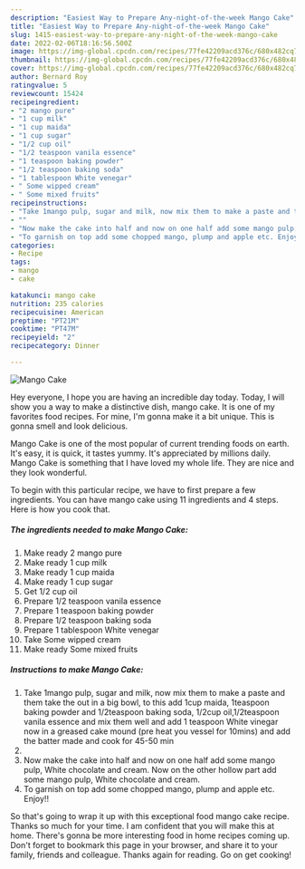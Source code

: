 ```yaml
---
description: "Easiest Way to Prepare Any-night-of-the-week Mango Cake"
title: "Easiest Way to Prepare Any-night-of-the-week Mango Cake"
slug: 1415-easiest-way-to-prepare-any-night-of-the-week-mango-cake
date: 2022-02-06T18:16:56.500Z
image: https://img-global.cpcdn.com/recipes/77fe42209acd376c/680x482cq70/mango-cake-recipe-main-photo.jpg
thumbnail: https://img-global.cpcdn.com/recipes/77fe42209acd376c/680x482cq70/mango-cake-recipe-main-photo.jpg
cover: https://img-global.cpcdn.com/recipes/77fe42209acd376c/680x482cq70/mango-cake-recipe-main-photo.jpg
author: Bernard Roy
ratingvalue: 5
reviewcount: 15424
recipeingredient:
- "2 mango pure"
- "1 cup milk"
- "1 cup maida"
- "1 cup sugar"
- "1/2 cup oil"
- "1/2 teaspoon vanila essence"
- "1 teaspoon baking powder"
- "1/2 teaspoon baking soda"
- "1 tablespoon White venegar"
- " Some wipped cream"
- " Some mixed fruits"
recipeinstructions:
- "Take 1mango pulp, sugar and milk, now mix them to make a paste and them take the out in a big bowl, to this add 1cup maida, 1teaspoon baking powder and 1/2teaspoon baking soda, 1/2cup oil,1/2teaspoon vanila essence and mix them well and add 1 teaspoon White vinegar now in a greased cake mound (pre heat you vessel for 10mins) and add the batter made and cook for 45-50 min"
- ""
- "Now make the cake into half and now on one half add some mango pulp, White chocolate and cream. Now on the other hollow part add some mango pulp, White chocolate and cream."
- "To garnish on top add some chopped mango, plump and apple etc. Enjoy!!"
categories:
- Recipe
tags:
- mango
- cake

katakunci: mango cake 
nutrition: 235 calories
recipecuisine: American
preptime: "PT21M"
cooktime: "PT47M"
recipeyield: "2"
recipecategory: Dinner

---
```



![Mango Cake](https://img-global.cpcdn.com/recipes/77fe42209acd376c/680x482cq70/mango-cake-recipe-main-photo.jpg)

Hey everyone, I hope you are having an incredible day today. Today, I will show you a way to make a distinctive dish, mango cake. It is one of my favorites food recipes. For mine, I'm gonna make it a bit unique. This is gonna smell and look delicious.

Mango Cake is one of the most popular of current trending foods on earth. It's easy, it is quick, it tastes yummy. It's appreciated by millions daily. Mango Cake is something that I have loved my whole life. They are nice and they look wonderful.




To begin with this particular recipe, we have to first prepare a few ingredients. You can have mango cake using 11 ingredients and 4 steps. Here is how you cook that.

<!--inarticleads1-->

##### The ingredients needed to make Mango Cake:

1. Make ready 2 mango pure
1. Make ready 1 cup milk
1. Make ready 1 cup maida
1. Make ready 1 cup sugar
1. Get 1/2 cup oil
1. Prepare 1/2 teaspoon vanila essence
1. Prepare 1 teaspoon baking powder
1. Prepare 1/2 teaspoon baking soda
1. Prepare 1 tablespoon White venegar
1. Take  Some wipped cream
1. Make ready  Some mixed fruits




<!--inarticleads2-->

##### Instructions to make Mango Cake:

1. Take 1mango pulp, sugar and milk, now mix them to make a paste and them take the out in a big bowl, to this add 1cup maida, 1teaspoon baking powder and 1/2teaspoon baking soda, 1/2cup oil,1/2teaspoon vanila essence and mix them well and add 1 teaspoon White vinegar now in a greased cake mound (pre heat you vessel for 10mins) and add the batter made and cook for 45-50 min
1. 
1. Now make the cake into half and now on one half add some mango pulp, White chocolate and cream. Now on the other hollow part add some mango pulp, White chocolate and cream.
1. To garnish on top add some chopped mango, plump and apple etc. Enjoy!!




So that's going to wrap it up with this exceptional food mango cake recipe. Thanks so much for your time. I am confident that you will make this at home. There's gonna be more interesting food in home recipes coming up. Don't forget to bookmark this page in your browser, and share it to your family, friends and colleague. Thanks again for reading. Go on get cooking!
